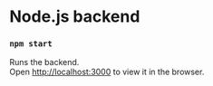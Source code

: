 # Node.js backend

### `npm start`
Runs the backend.\
Open [http://localhost:3000](http://localhost:3000) to view it in the browser.
